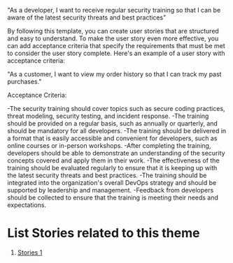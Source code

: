 "As a developer, I want to receive regular security training so that I can be aware of the latest security threats and best practices"

By following this template, you can create user stories that are structured and easy to understand. To make the user story even more effective, you can add acceptance criteria that specify the requirements that must be met to consider the user story complete. Here's an example of a user story with acceptance criteria:

"As a customer, I want to view my order history so that I can track my past purchases."

Acceptance Criteria:

-The security training should cover topics such as secure coding practices, threat modeling, security testing, and incident response.
-The training should be provided on a regular basis, such as annually or quarterly, and should be mandatory for all developers.
-The training should be delivered in a format that is easily accessible and convenient for developers, such as online courses or in-person workshops.
-After completing the training, developers should be able to demonstrate an understanding of the security concepts covered and apply them in their work.
-The effectiveness of the training should be evaluated regularly to ensure that it is keeping up with the latest security threats and best practices.
-The training should be integrated into the organization's overall DevOps strategy and should be supported by leadership and management.
-Feedback from developers should be collected to ensure that the training is meeting their needs and expectations.



# List Stories related to this theme
1. [Stories 1](documentation/templates/theme/initiatives/epics/stories/tasks/task_template.md)